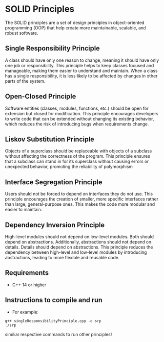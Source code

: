 # SOLID Principles
The SOLID principles are a set of design principles in object-oriented programming (OOP) that help create more maintainable, scalable, and robust software.
## Single Responsibility Principle
A class should have only one reason to change, meaning it should have only one job or responsibility. This principle helps to keep classes focused and manageable, making them easier to understand and maintain. When a class has a single responsibility, it is less likely to be affected by changes in other parts of the system.
## Open-Closed Principle
Software entities (classes, modules, functions, etc.) should be open for extension but closed for modification. This principle encourages developers to write code that can be extended without changing its existing behavior, which reduces the risk of introducing bugs when requirements change.
## Liskov Substitution Principle
Objects of a superclass should be replaceable with objects of a subclass without affecting the correctness of the program. This principle ensures that a subclass can stand in for its superclass without causing errors or unexpected behavior, promoting the reliability of polymorphism
## Interface Segregation Principle
Users should not be forced to depend on interfaces they do not use. This principle encourages the creation of smaller, more specific interfaces rather than large, general-purpose ones. This makes the code more modular and easier to maintain.
## Dependency Inversion Principle
High-level modules should not depend on low-level modules. Both should depend on abstractions. Additionally, abstractions should not depend on details. Details should depend on abstractions. This principle reduces the dependency between high-level and low-level modules by introducing abstractions, leading to more flexible and reusable code.

## Requirements
* C++ 14 or higher

## Instructions to compile and run
* For example:
```
g++ singleResponsibilityPrinciple.cpp -o srp
./srp
```
similiar respective commands to run other principles!
